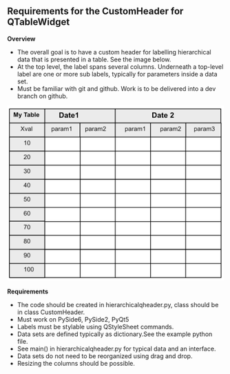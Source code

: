 ## Requirements for the CustomHeader for QTableWidget

**Overview**

- The overall goal is to have a custom header for labelling hierarchical data that is presented in a table. See the image below.
- At the top level, the label spans several columns. Underneath a top-level label are one or more sub labels, typically for parameters inside a data set.
- Must be familiar with git and github. Work is to be delivered into a dev branch on github.


<!-- ![image](ExampleTable.png)
 -->
 <img src="ExampleTable.png"  width="600">

**Requirements**

- The code should be created in hierarchicalqheader.py, class should be in class CustomHeader.
- Must work on PySide6, PySide2, PyQt5
- Labels must be stylable using QStyleSheet commands.
- Data sets are defined typically as dictionary.See the example python file.
- See main() in hierarchicalqheader.py for typical data and an interface.
- Data sets do not need to be reorganized using drag and drop.
- Resizing the columns should be possible.



